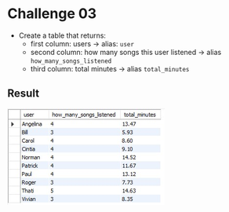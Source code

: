 # Challenge 03
- Create a table that returns:
  - first column: users &rarr; alias: `user`
  - second column: how many songs this user listened &rarr; alias `how_many_songs_listened`
  - third column: total minutes &rarr; alias `total_minutes`

## Result
![challenge 3 results](/spotify-clone/challenge-03/challenge-03-result.jpg)